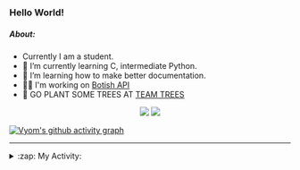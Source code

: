### Hello World!

##### About:
- Currently I am a student.
- 🌱 I’m currently learning C, intermediate Python.
- 🌱 I’m learning how to make better documentation.
- 👨‍💻 I'm working on [Botish API](https://github.com/Vyvy-vi/api)
- 🌱 GO PLANT SOME TREES AT [TEAM TREES](https://teamtrees.org/)

<p align="center">
  <a href="https://twitter.com/Vyvy_viM"><img target="_blank" src="https://img.shields.io/badge/twitter%20@Vyvy_viM-0D95E8?style=for-the-badge&logo=twitter&logoColor=white"/></a> 
  <a href="https://vyvy-vi.github.io/portfolio"><img target="_blank" src="https://img.shields.io/badge/-I_love_open_source-green?style=for-the-badge&logo=github&logoColor=black"/></a> 
</p>

[![Vyom's github activity graph](https://activity-graph.herokuapp.com/graph?username=Vyvy-vi)](https://github.com/ashutosh00710/github-readme-activity-graph)

---
<details>
  <summary>:zap: My Activity:</summary>
  
<!--START_SECTION:waka-->
![Code Time](http://img.shields.io/badge/Code%20Time-508%20hrs%2028%20mins-blue)

**I'm a Night 🦉** 

```text
🌞 Morning    44 commits     ██░░░░░░░░░░░░░░░░░░░░░░░   7.57% 
🌆 Daytime    141 commits    ██████░░░░░░░░░░░░░░░░░░░   24.27% 
🌃 Evening    198 commits    ████████░░░░░░░░░░░░░░░░░   34.08% 
🌙 Night      198 commits    ████████░░░░░░░░░░░░░░░░░   34.08%

```
📅 **I'm Most Productive on Sunday** 

```text
Monday       52 commits     ██░░░░░░░░░░░░░░░░░░░░░░░   8.95% 
Tuesday      95 commits     ████░░░░░░░░░░░░░░░░░░░░░   16.35% 
Wednesday    82 commits     ███░░░░░░░░░░░░░░░░░░░░░░   14.11% 
Thursday     73 commits     ███░░░░░░░░░░░░░░░░░░░░░░   12.56% 
Friday       51 commits     ██░░░░░░░░░░░░░░░░░░░░░░░   8.78% 
Saturday     81 commits     ███░░░░░░░░░░░░░░░░░░░░░░   13.94% 
Sunday       147 commits    ██████░░░░░░░░░░░░░░░░░░░   25.3%

```


📊 **This Week I Spent My Time On** 

```text
🔥 Editors: 
Vim                      1 hr 28 mins        █████████████████████████   100.0%

🐱‍💻 Projects: 
TEC-welcome-bot          1 hr                █████████████████░░░░░░░░   68.93% 
discord-bot              15 mins             ████░░░░░░░░░░░░░░░░░░░░░   17.9% 
commit-your-code-bot     11 mins             ███░░░░░░░░░░░░░░░░░░░░░░   13.17%

```


 Last Updated on 02/12/2021
<!--END_SECTION:waka-->
</details>
